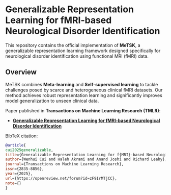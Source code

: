 # Generalizable Representation Learning for fMRI-based Neurological Disorder Identification

This repository contains the official implementation of **MeTSK**, a generalizable representation learning framework designed specifically for neurological disorder identification using functional MRI (fMRI) data.

## Overview

MeTSK combines **Meta-learning** and **Self-supervised learning** to tackle challenges posed by scarce and heterogeneous clinical fMRI datasets. Our method achieves robust representation learning and significantly improves model generalization to unseen clinical data.

Paper published in **Transactions on Machine Learning Research (TMLR)**:

- [**Generalizable Representation Learning for fMRI-based Neurological Disorder Identification**](<https://openreview.net/forum?id=zF9IrMTjCC>)

BibTeX citation:

```bibtex
@article{
cui2025generalizable,
title={Generalizable Representation Learning for f{MRI}-based Neurological Disorder Identification},
author={Wenhui Cui and Haleh Akrami and Anand Joshi and Richard Leahy},
journal={Transactions on Machine Learning Research},
issn={2835-8856},
year={2025},
url={https://openreview.net/forum?id=zF9IrMTjCC},
note={}
}
